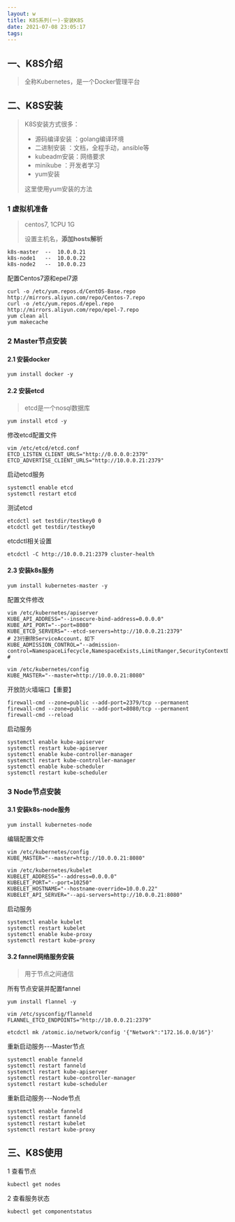 ```yaml
---
layout: w
title: K8S系列(一)-安装K8S
date: 2021-07-08 23:05:17
tags:
---
```


## 一、K8S介绍

> 全称Kubernetes，是一个Docker管理平台

## 二、K8S安装

>K8S安装方式很多：
>
>- 源码编译安装 ：golang编译环境
>- 二进制安装 ：文档，全程手动，ansible等
>- kubeadm安装：网络要求
>- minikube ：开发者学习
>- yum安装 
>
>这里使用yum安装的方法

### 1 虚拟机准备

> centos7, 1CPU 1G
>
> 设置主机名，**添加hosts解析**

```shell
k8s-master  --  10.0.0.21
k8s-node1   --  10.0.0.22
k8s-node2   --  10.0.0.23
```

配置Centos7源和epel7源

```he
curl -o /etc/yum.repos.d/CentOS-Base.repo http://mirrors.aliyun.com/repo/Centos-7.repo
curl -o /etc/yum.repos.d/epel.repo http://mirrors.aliyun.com/repo/epel-7.repo
yum clean all
yum makecache
```

### 2 Master节点安装

#### 2.1 安装docker

```shell
yum install docker -y
```

#### 2.2 安装etcd

>etcd是一个nosql数据库

```shell
yum install etcd -y
```

修改etcd配置文件

```shell
vim /etc/etcd/etcd.conf
ETCD_LISTEN_CLIENT_URLS="http://0.0.0.0:2379"
ETCD_ADVERTISE_CLIENT_URLS="http://10.0.0.21:2379"
```

启动etcd服务

```shell
systemctl enable etcd
systemctl restart etcd
```

测试etcd

```shell
etcdctl set testdir/testkey0 0
etcdctl get testdir/testkey0
```

etcdctl相关设置

```shell
etcdctl -C http://10.0.0.21:2379 cluster-health
```

#### 2.3 安装k8s服务

```shell
yum install kubernetes-master -y
```

配置文件修改

```shell
vim /etc/kubernetes/apiserver
KUBE_API_ADDRESS="--insecure-bind-address=0.0.0.0"
KUBE_API_PORT="--port=8080"
KUBE_ETCD_SERVERS="--etcd-servers=http://10.0.0.21:2379"
# 23行删除ServiceAccount，如下
KUBE_ADMISSION_CONTROL="--admission-control=NamespaceLifecycle,NamespaceExists,LimitRanger,SecurityContextDeny,ResourceQuota" # 
```

```shell
vim /etc/kubernetes/config
KUBE_MASTER="--master=http://10.0.0.21:8080"
```

开放防火墙端口【重要】

```shell
firewall-cmd --zone=public --add-port=2379/tcp --permanent
firewall-cmd --zone=public --add-port=8080/tcp --permanent
firewall-cmd --reload
```

启动服务

```shell
systemctl enable kube-apiserver
systemctl restart kube-apiserver
systemctl enable kube-controller-manager
systemctl restart kube-controller-manager
systemctl enable kube-scheduler
systemctl restart kube-scheduler
```

### 3 Node节点安装

#### 3.1 安装k8s-node服务 

```shell
yum install kubernetes-node
```

编辑配置文件

```shell
vim /etc/kubernetes/config
KUBE_MASTER="--master=http://10.0.0.21:8080"
```

```shell
vim /etc/kubernetes/kubelet
KUBELET_ADDRESS="--address=0.0.0.0"
KUBELET_PORT="--port=10250"
KUBELET_HOSTNAME="--hostname-override=10.0.0.22"
KUBELET_API_SERVER="--api-servers=http://10.0.0.21:8080"
```

启动服务

```shell
systemctl enable kubelet
systemctl restart kubelet
systemctl enable kube-proxy
systemctl restart kube-proxy
```

#### 3.2 fannel网络服务安装

>用于节点之间通信

所有节点安装并配置fannel

```shell
yum install flannel -y
```

```shell
vim /etc/sysconfig/flanneld
FLANNEL_ETCD_ENDPOINTS="http://10.0.0.21:2379"
```

```shell
etcdctl mk /atomic.io/network/config '{"Network":"172.16.0.0/16"}'
```

重新启动服务---Master节点

```shell
systemctl enable fanneld
systemctl restart fanneld
systemctl restart kube-apiserver
systemctl restart kube-controller-manager
systemctl restart kube-scheduler	
```

重新启动服务---Node节点

```shell
systemctl enable fanneld
systemctl restart fanneld
systemctl restart kubelet
systemctl restart kube-proxy
```

## 三、K8S使用

1 查看节点

```shell
kubectl get nodes
```

2 查看服务状态

```shell
kubectl get componentstatus
```


